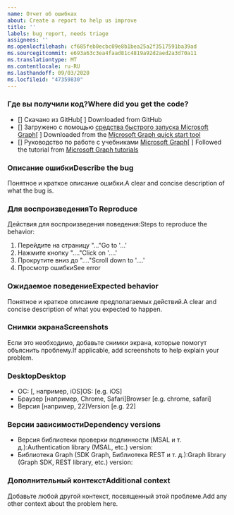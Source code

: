 ```yaml
---
name: Отчет об ошибках
about: Create a report to help us improve
title: ''
labels: bug report, needs triage
assignees: ''
ms.openlocfilehash: cf685feb0ecbc09e8b1bea25a2f3517591ba39ad
ms.sourcegitcommit: e693a63c3ea4faad81c4819a92d2aed2a3d70a11
ms.translationtype: MT
ms.contentlocale: ru-RU
ms.lasthandoff: 09/03/2020
ms.locfileid: "47359830"
---
```

### <a name="where-did-you-get-the-code"></a><span data-ttu-id="5a85b-102">Где вы получили код?</span><span class="sxs-lookup"><span data-stu-id="5a85b-102">Where did you get the code?</span></span>

- <span data-ttu-id="5a85b-103">[] Скачано из GitHub</span><span class="sxs-lookup"><span data-stu-id="5a85b-103">[ ] Downloaded from GitHub</span></span>
- <span data-ttu-id="5a85b-104">[] Загружено с помощью [средства быстрого запуска Microsoft Graph](https://developer.microsoft.com/graph/quick-start)</span><span class="sxs-lookup"><span data-stu-id="5a85b-104">[ ] Downloaded from the [Microsoft Graph quick start tool](https://developer.microsoft.com/graph/quick-start)</span></span>
- <span data-ttu-id="5a85b-105">[] Руководство по работе с учебниками [Microsoft Graph](https://docs.microsoft.com/graph/tutorials)</span><span class="sxs-lookup"><span data-stu-id="5a85b-105">[ ] Followed the tutorial from [Microsoft Graph tutorials](https://docs.microsoft.com/graph/tutorials)</span></span>

### <a name="describe-the-bug"></a><span data-ttu-id="5a85b-106">Описание ошибки</span><span class="sxs-lookup"><span data-stu-id="5a85b-106">Describe the bug</span></span>

<span data-ttu-id="5a85b-107">Понятное и краткое описание ошибки.</span><span class="sxs-lookup"><span data-stu-id="5a85b-107">A clear and concise description of what the bug is.</span></span>

### <a name="to-reproduce"></a><span data-ttu-id="5a85b-108">Для воспроизведения</span><span class="sxs-lookup"><span data-stu-id="5a85b-108">To Reproduce</span></span>

<span data-ttu-id="5a85b-109">Действия для воспроизведения поведения:</span><span class="sxs-lookup"><span data-stu-id="5a85b-109">Steps to reproduce the behavior:</span></span>

1. <span data-ttu-id="5a85b-110">Перейдите на страницу "..."</span><span class="sxs-lookup"><span data-stu-id="5a85b-110">Go to '...'</span></span>
1. <span data-ttu-id="5a85b-111">Нажмите кнопку "...."</span><span class="sxs-lookup"><span data-stu-id="5a85b-111">Click on '....'</span></span>
1. <span data-ttu-id="5a85b-112">Прокрутите вниз до "...."</span><span class="sxs-lookup"><span data-stu-id="5a85b-112">Scroll down to '....'</span></span>
1. <span data-ttu-id="5a85b-113">Просмотр ошибки</span><span class="sxs-lookup"><span data-stu-id="5a85b-113">See error</span></span>

### <a name="expected-behavior"></a><span data-ttu-id="5a85b-114">Ожидаемое поведение</span><span class="sxs-lookup"><span data-stu-id="5a85b-114">Expected behavior</span></span>

<span data-ttu-id="5a85b-115">Понятное и краткое описание предполагаемых действий.</span><span class="sxs-lookup"><span data-stu-id="5a85b-115">A clear and concise description of what you expected to happen.</span></span>

### <a name="screenshots"></a><span data-ttu-id="5a85b-116">Снимки экрана</span><span class="sxs-lookup"><span data-stu-id="5a85b-116">Screenshots</span></span>

<span data-ttu-id="5a85b-117">Если это необходимо, добавьте снимки экрана, которые помогут объяснить проблему.</span><span class="sxs-lookup"><span data-stu-id="5a85b-117">If applicable, add screenshots to help explain your problem.</span></span>

### <a name="desktop"></a><span data-ttu-id="5a85b-118">Desktop</span><span class="sxs-lookup"><span data-stu-id="5a85b-118">Desktop</span></span>

- <span data-ttu-id="5a85b-119">ОС: [, например, iOS]</span><span class="sxs-lookup"><span data-stu-id="5a85b-119">OS: [e.g. iOS]</span></span>
- <span data-ttu-id="5a85b-120">Браузер [например, Chrome, Safari]</span><span class="sxs-lookup"><span data-stu-id="5a85b-120">Browser [e.g. chrome, safari]</span></span>
- <span data-ttu-id="5a85b-121">Версия [например, 22]</span><span class="sxs-lookup"><span data-stu-id="5a85b-121">Version [e.g. 22]</span></span>

### <a name="dependency-versions"></a><span data-ttu-id="5a85b-122">Версии зависимости</span><span class="sxs-lookup"><span data-stu-id="5a85b-122">Dependency versions</span></span>

- <span data-ttu-id="5a85b-123">Версия библиотеки проверки подлинности (MSAL и т. д.):</span><span class="sxs-lookup"><span data-stu-id="5a85b-123">Authentication library (MSAL, etc.) version:</span></span>
- <span data-ttu-id="5a85b-124">Библиотека Graph (SDK Graph, Библиотека REST и т. д.):</span><span class="sxs-lookup"><span data-stu-id="5a85b-124">Graph library (Graph SDK, REST library, etc.) version:</span></span>

### <a name="additional-context"></a><span data-ttu-id="5a85b-125">Дополнительный контекст</span><span class="sxs-lookup"><span data-stu-id="5a85b-125">Additional context</span></span>

<span data-ttu-id="5a85b-126">Добавьте любой другой контекст, посвященный этой проблеме.</span><span class="sxs-lookup"><span data-stu-id="5a85b-126">Add any other context about the problem here.</span></span>
